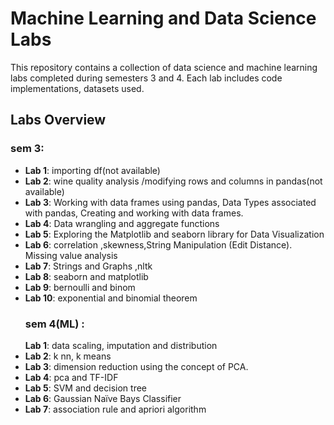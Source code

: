 # Machine Learning and Data Science Labs

This repository contains a collection of data science and machine learning labs completed during semesters 3 and 4. Each lab includes code implementations, datasets used.

## Labs Overview
### sem 3:
- **Lab 1**: importing df(not available)
- **Lab 2**: wine quality analysis /modifying rows and columns in pandas(not available)
- **Lab 3**: Working with data frames using pandas, Data Types associated with pandas, Creating and working with data frames.
- **Lab 4**: Data wrangling and aggregate functions
- **Lab 5**: Exploring the Matplotlib and seaborn library for Data Visualization
- **Lab 6**: correlation ,skewness,String Manipulation (Edit Distance). Missing value analysis
- **Lab 7**: Strings and Graphs ,nltk
- **Lab 8**: seaborn and matplotlib
- **Lab 9**: bernoulli and binom
- **Lab 10**: exponential and binomial theorem
  ### sem 4(ML) :
  **Lab 1**: data scaling, imputation and distribution
- **Lab 2**: k nn, k means
- **Lab 3**: dimension reduction using the concept of PCA.
- **Lab 4**: pca and TF-IDF
- **Lab 5**: SVM and decision tree
- **Lab 6**: Gaussian Naïve Bays Classifier
- **Lab 7**: association rule and apriori algorithm
